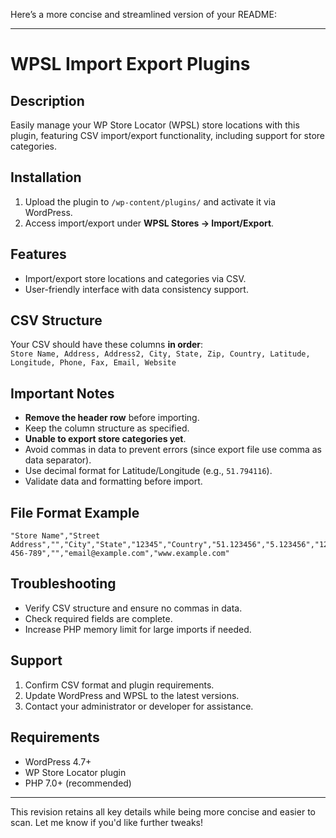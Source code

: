 Here’s a more concise and streamlined version of your README:

---

# WPSL Import Export Plugins

## Description
Easily manage your WP Store Locator (WPSL) store locations with this plugin, featuring CSV import/export functionality, including support for store categories.

## Installation
1. Upload the plugin to `/wp-content/plugins/` and activate it via WordPress.
2. Access import/export under **WPSL Stores → Import/Export**.

## Features
- Import/export store locations and categories via CSV.
- User-friendly interface with data consistency support.

## CSV Structure
Your CSV should have these columns **in order**:  
`Store Name, Address, Address2, City, State, Zip, Country, Latitude, Longitude, Phone, Fax, Email, Website`

## Important Notes
- **Remove the header row** before importing.
- Keep the column structure as specified.
- **Unable to export store categories yet**.
- Avoid commas in data to prevent errors (since export file use comma as data separator).
- Use decimal format for Latitude/Longitude (e.g., `51.794116`).
- Validate data and formatting before import.

## File Format Example
```csv
"Store Name","Street Address","","City","State","12345","Country","51.123456","5.123456","123-456-789","","email@example.com","www.example.com"
```

## Troubleshooting
- Verify CSV structure and ensure no commas in data.
- Check required fields are complete.
- Increase PHP memory limit for large imports if needed.

## Support
1. Confirm CSV format and plugin requirements.
2. Update WordPress and WPSL to the latest versions.
3. Contact your administrator or developer for assistance.

## Requirements
- WordPress 4.7+  
- WP Store Locator plugin  
- PHP 7.0+ (recommended)

--- 

This revision retains all key details while being more concise and easier to scan. Let me know if you'd like further tweaks!
